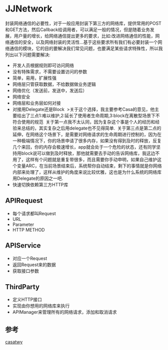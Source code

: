 # JJNetwork
封装网络通信的必要性，对于一般应用封装下第三方的网络库，提供常用的POST和GET方法，然后Callback给调用者，可以满足一般的情况，但是随着业务发展，用户量的增长，给网络通信提出更多的要求，比如:改进网络通信的性能，网络通信的安全，以及网络封装的灵活性...基于这些要求所有我们有必要封装一个网络通信的模块，它的目的要解决我们常见问题，也要满足某些请求特殊性，所以我列出以下问题需要解决:

* 开发人员根据规则即可访问网络
* 没有特殊需求，不需要设置访问的参数
* 简单，易用，扩展性强
* 网络层只管获取数据，不给数据做业务逻辑
* 网络优化（发送前，发送中，发送后）
* 网络安全
* 网络层和业务层如何对接
* 对接用Delegate还是Block
  >关于这个选择，我主要参考Casa的意见，他主要给出了三点1:难以维护,2:延长了使用者生命周期,3:block在离散型场景下不符合使用的规范
  关于第一点我不太认同，因为复杂这个事是个人的经历和经验来总结的，其实复杂之后用delegate也不见得简单.
  关于第三点是第二点的延伸，在网络这个场景下，是需要对网络请求的生命周期进行控制的，因为在一种极端情况下，你的场景申请了很多内存，如果没有得到及时的释放，反复几个来回，你的内存会极速增长，app就会处于一个危险的状态，还有同学坚持用block说可以做到及时释放，那他就需要去手动的告诉网络库，我这边不用了，这样有个问题就是重复带很多，而且需要你手动申明，如果自己维护这个变量ARC，在当前场景结束后，系统帮你自动结束，剩下的事情就是你网络内部来处理了，这样从维护的角度来说比较优雅，这也是为什么系统的网络库用Delegate的原因之一吧.
* 快速切换依赖第三方HTTP库

## APIRequest
* 每个请求都叫Request
* URL
* Parameter
* HTTP METHOD

## APIService
* 对应一个Request
* 返回Request来的数据
* 获取接口参数

## ThirdParty
* 定义HTTP接口
* 实现由你想用的网络库来执行
* APIManager来管理所有的网络请求，添加和取消请求


## 参考
[casatwy](https://casatwy.com/iosying-yong-jia-gou-tan-wang-luo-ceng-she-ji-fang-an.html)

